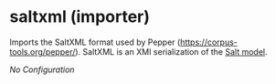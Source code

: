 # saltxml (importer)

Imports the SaltXML format used by Pepper (<https://corpus-tools.org/pepper/>).
SaltXML is an XMI serialization of the [Salt model](https://raw.githubusercontent.com/korpling/salt/master/gh-site/doc/salt_modelGuide.pdf).

*No Configuration*
